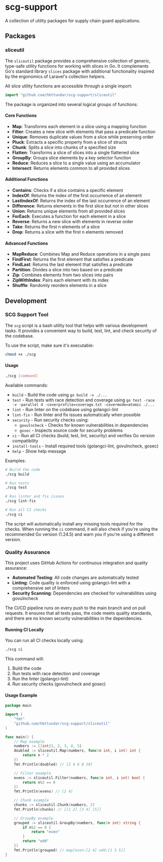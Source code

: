 # scg-support

A collection of utility packages for supply chain guard applications.

## Packages

### sliceutil

The `sliceutil` package provides a comprehensive collection of generic, type-safe utility functions for working with slices in Go. It complements Go's standard library `slices` package with additional functionality inspired by the ergonomics of Laravel's collection helpers.

All slice utility functions are accessible through a single import:

```go
import "github.com/hbttundar/scg-support/sliceutil"
```

The package is organized into several logical groups of functions:

#### Core Functions
- **Map**: Transforms each element in a slice using a mapping function
- **Filter**: Creates a new slice with elements that pass a predicate function
- **Unique**: Removes duplicate values from a slice while preserving order
- **Pluck**: Extracts a specific property from a slice of structs
- **Chunk**: Splits a slice into chunks of a specified size
- **Flatten**: Transforms a slice of slices into a single flattened slice
- **GroupBy**: Groups slice elements by a key selector function
- **Reduce**: Reduces a slice to a single value using an accumulator
- **Intersect**: Returns elements common to all provided slices

#### Additional Functions
- **Contains**: Checks if a slice contains a specific element
- **IndexOf**: Returns the index of the first occurrence of an element
- **LastIndexOf**: Returns the index of the last occurrence of an element
- **Difference**: Returns elements in the first slice but not in other slices
- **Union**: Returns unique elements from all provided slices
- **ForEach**: Executes a function for each element in a slice
- **Reverse**: Returns a new slice with elements in reverse order
- **Take**: Returns the first n elements of a slice
- **Drop**: Returns a slice with the first n elements removed

#### Advanced Functions
- **MapReduce**: Combines Map and Reduce operations in a single pass
- **FindFirst**: Returns the first element that satisfies a predicate
- **FindLast**: Returns the last element that satisfies a predicate
- **Partition**: Divides a slice into two based on a predicate
- **Zip**: Combines elements from two slices into pairs
- **ZipWithIndex**: Pairs each element with its index
- **Shuffle**: Randomly reorders elements in a slice

## Development

### SCG Support Tool

The `scg` script is a bash utility tool that helps with various development tasks. It provides a convenient way to build, test, lint, and check security of the codebase.

To use the script, make sure it's executable:

```bash
chmod +x ./scg
```

#### Usage

```bash
./scg [command]
```

Available commands:

- `build` - Build the code using `go build -v ./...`
- `test` - Run tests with race detection and coverage using `go test -race -v -parallel 4 -coverprofile=coverage.txt -covermode=atomic ./...`
- `lint` - Run linter on the codebase using golangci-lint
- `lint-fix` - Run linter and fix issues automatically when possible
- `security` - Run security checks using:
  - `govulncheck` - Checks for known vulnerabilities in dependencies
  - `gosec` - Inspects source code for security problems
- `ci` - Run all CI checks (build, test, lint, security) and verifies Go version compatibility
- `install-tools` - Install required tools (golangci-lint, govulncheck, gosec)
- `help` - Show help message

Examples:

```bash
# Build the code
./scg build

# Run tests
./scg test

# Run linter and fix issues
./scg lint-fix

# Run all CI checks
./scg ci
```

The script will automatically install any missing tools required for the checks. When running the `ci` command, it will also check if you're using the recommended Go version (1.24.5) and warn you if you're using a different version.

### Quality Assurance

This project uses GitHub Actions for continuous integration and quality assurance:

- **Automated Testing**: All code changes are automatically tested
- **Linting**: Code quality is enforced using golangci-lint with a comprehensive set of linters
- **Security Scanning**: Dependencies are checked for vulnerabilities using govulncheck

The CI/CD pipeline runs on every push to the main branch and on pull requests. It ensures that all tests pass, the code meets quality standards, and there are no known security vulnerabilities in the dependencies.

#### Running CI Locally

You can run all CI checks locally using:

```bash
./scg ci
```

This command will:
1. Build the code
2. Run tests with race detection and coverage
3. Run the linter (golangci-lint)
4. Run security checks (govulncheck and gosec)

#### Usage Example

```go
package main

import (
    "fmt"
    "github.com/hbttundar/scg-support/sliceutil"
)

func main() {
    // Map example
    numbers := []int{1, 2, 3, 4, 5}
    doubled := sliceutil.Map(numbers, func(n int, i int) int {
        return n * 2
    })
    fmt.Println(doubled) // [2 4 6 8 10]

    // Filter example
    evens := sliceutil.Filter(numbers, func(n int, i int) bool {
        return n%2 == 0
    })
    fmt.Println(evens) // [2 4]

    // Chunk example
    chunks := sliceutil.Chunk(numbers, 2)
    fmt.Println(chunks) // [[1 2] [3 4] [5]]

    // GroupBy example
    grouped := sliceutil.GroupBy(numbers, func(n int) string {
        if n%2 == 0 {
            return "even"
        }
        return "odd"
    })
    fmt.Println(grouped) // map[even:[2 4] odd:[1 3 5]]
}
```
